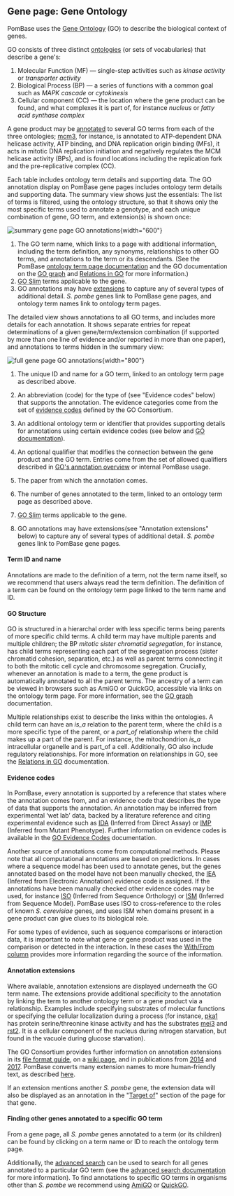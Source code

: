 ## Gene page: Gene Ontology

PomBase uses the [Gene Ontology](http://www.geneontology.org/) (GO) to
describe the biological context of genes.

GO consists of three distinct
[ontologies](http://www.geneontology.org/docs/ontology-documentation/)
(or sets of vocabularies) that describe a gene's:

1.  Molecular Function (MF) — single-step activities such as *kinase
    activity* or *transporter activity*
2.  Biological Process (BP) — a series of functions with a common goal
    such as *MAPK cascade* or *cytokinesis*
3.  Cellular component (CC) — the location where the gene product can be
    found, and what complexes it is part of, for instance *nucleus* or
    *fatty acid synthase complex*

A gene product may be
[annotated](http://www.geneontology.org/docs/go-annotations/) to several GO
terms from each of the three ontologies; [mcm3](/gene/SPCC1682.02c),
for instance, is annotated to ATP-dependent DNA helicase activity, ATP
binding, and DNA replication origin binding (MFs), it acts in mitotic
DNA replication initiation and negatively regulates the MCM helicase
activity (BPs), and is found locations including the replication fork
and the pre-replicative complex (CC).

Each table includes ontology term details and supporting data. The GO
annotation display on PomBase gene pages includes ontology term
details and supporting data. The summary view shows just the
essentials: The list of terms is filtered, using the ontology
structure, so that it shows only the most specific terms used to
annotate a genotype, and each unique combination of gene, GO term, and
extension(s) is shown once:

![summary gene page GO annotations](assets/go_gene_page_summary.png){width="600"}

1.  The GO term name, which links to a page with additional
    information, including the term definition, any synonyms,
    relationships to other GO terms, and annotations to the
    term or its descendants. (See the PomBase [ontology term page documentation](/documentation/ontology-term-page) and the GO
    documentation on the [GO graph](http://geneontology.org/docs/ontology-documentation/) and
    [Relations in GO](http://geneontology.org/docs/ontology-relations/) for
    more information.)
2.  [GO Slim](documentation/pombase-go-slim-documentation) terms
    applicable to the gene.
3.  GO annotations may have [extensions](#annotation-extensions) to capture any of
    several types of additional detail. *S. pombe* genes link to PomBase
    gene pages, and ontology term names link to ontology term pages.

The detailed view shows annotations to all GO terms, and includes more
details for each annotation. It shows separate entries for repeat
determinations of a given gene/term/extension combination (if
supported by more than one line of evidence and/or reported in more
than one paper), and annotations to terms hidden in the summary view:


![full gene page GO annotations](assets/go_gene_page_full.png){width="800"}


1.  The unique ID and name for a GO term, linked to an ontology
    term page as described above.
2.  An abbreviation (code) for the type of (see "Evidence codes" below) that
    supports the annotation. The evidence categories come from the set
    of [evidence codes](http://geneontology.org/docs/guide-go-evidence-codes/)
    defined by the GO Consortium.

3.  An additional ontology term or identifier that provides supporting
    details for annotations using certain evidence codes (see below
    and [GO documentation](http://geneontology.org/docs/go-annotation-file-gaf-format-2.1/)).
4.  An optional qualifier that modifies the connection between the
    gene product and the GO term. Entries come from the set of allowed qualifiers described in
    [GO's annotation overview](http://geneontology.org/docs/go-annotations/)
    or internal PomBase usage.
5.  The paper from which the annotation comes.
6.  The number of genes annotated to the term, linked to an ontology
    term page as described above.
7.  [GO Slim](/browse-curation/fission-yeast-go-slim-terms) terms
    applicable to the gene.
8.  GO annotations may have extensions(see "Annotation extensions" below) to capture any of
    several types of additional detail. *S. pombe* genes link to PomBase
    gene pages.

#### Term ID and name ####

Annotations are made to the definition of a term, not the term name
itself, so we recommend that users always read the term
definition. The definition of a term can be found on the ontology term
page linked to the term name and ID.

#### GO Structure ####

GO is structured in a hierarchal order with less specific terms being
parents of more specific child terms. A child term may have multiple
parents and multiple children; the BP *mitotic sister chromatid
segregation*, for instance, has child terms representing each part of
the segregation process (sister chromatid cohesion, separation, etc.)
as well as parent terms connecting it to both the mitotic cell cycle
and chromosome segregation.  Crucially, whenever an annotation is made
to a term, the gene product is automatically annotated to all the
parent terms. The ancestry of a term can be viewed in browsers such as
AmiGO or QuickGO, accessible via links on the ontology term page. For
more information, see the [GO graph](http://geneontology.org/docs/ontology-documentation/)
documentation.

Multiple relationships exist to describe the links within the
ontologies. A child term can have an *is\_a* relation to the parent
term, where the child is a more specific type of the parent, or a
*part\_of* relationship where the child makes up a part of the parent.
For instance, the mitochondrion *is\_a* intracellular organelle and is
part\_of a cell. Additionally, GO also include regulatory relationships.
For more information on relationships in GO, see the 
[Relations in GO](http://geneontology.org/docs/ontology-relations/)
documentation.

#### Evidence codes ####

In PomBase, every annotation is supported by a reference that states
where the annotation comes from, and an evidence code that describes
the type of data that supports the annotation. An annotation may be
inferred from experimental ‘wet lab’ data, backed by a literature
reference and citing experimental evidence such as
[IDA](http://wiki.geneontology.org/index.php/Inferred_from_Direct_Assay_(IDA))
(Inferred from Direct Assay) or
[IMP](http://wiki.geneontology.org/index.php/Inferred_from_Mutant_Phenotype_(IMP))
(Inferred from Mutant Phenotype). Further information on evidence
codes is available in the [GO Evidence Codes](http://geneontology.org/docs/guide-go-evidence-codes/)
documentation.

Another source of annotations come from computational methods. Please
note that all computational annotations are based on predictions. In
cases where a sequence model has been used to annotate genes, but the
genes annotated based on the model have not been manually checked, the
[IEA](http://wiki.geneontology.org/index.php/Inferred_from_Electronic_Annotation_(IEA))
(Inferred from Electronic Annotation) evidence code is assigned. If
the annotations have been manually checked other evidence codes may be
used, for instance
[ISO](http://wiki.geneontology.org/index.php/Inferred_from_Sequence_Orthology_(ISO))
(Inferred from Sequence Orthology) or
[ISM](http://wiki.geneontology.org/index.php/Inferred_from_Sequence_Model_(ISM))
(Inferred from Sequence Model). PomBase uses ISO to cross-reference to
the roles of known *S. cerevisiae* genes, and uses ISM when domains
present in a gene product can give clues to its biological role.

For some types of evidence, such as sequence comparisons or
interaction data, it is important to note what gene or gene product
was used in the comparison or detected in the interaction. In these
cases the [With/From column](http://geneontology.org/docs/go-annotation-file-gaf-format-2.1/)
provides more information regarding the source of the information.

#### Annotation extensions ####

Where available, annotation extensions are displayed underneath the GO
term name. The extensions provide additional specificity to the
annotation by linking the term to another ontology term or a gene
product via a relationship. Examples include specifying substrates of
molecular functions or specifying the cellular localization during a
process (for instance, [pka1](/gene/SPBC106.10) has protein
serine/threonine kinase activity and has the substrates
[mei3](/gene/SPBC119.04) and [rst2](/gene/SPAC6F12.02). It is a
cellular component of the nucleus during nitrogen starvation, but
found in the vacuole during glucose starvation).

The GO Consortium provides further information on annotation
extensions in its [file format guide](http://geneontology.org/docs/go-annotation-file-gaf-format-2.1/),
on a [wiki page](http://wiki.geneontology.org/index.php/Annotation_Extension),
and in publications from [2014](https://www.ncbi.nlm.nih.gov/pubmed/?term=24885854) and [2017](https://www.ncbi.nlm.nih.gov/pubmed/?term=27812947).
PomBase converts many extension names to more human-friendly text, as
described [here](/documentation/annotation-extension-relation-display).

If an extension mentions another *S. pombe* gene, the extension data
will also be displayed as an annotation in the "[Target of](/documentation/gene-page-target)" 
section of the page for that gene.

#### Finding other genes annotated to a specific GO term ####

From a gene page, all *S. pombe* genes annotated to a term (or its
children) can be found by clicking on a term name or ID to reach the
ontology term page.

Additionally, the [advanced search](/query) can be used to search for
all genes annotated to a particular GO term (see the [advanced search documentation](/documentation/advanced-search) 
for more information). To find annotations to specific GO terms in organisms
other than *S. pombe* we recommend using
[AmiGO](http://amigo.geneontology.org) or
[QuickGO](http://www.ebi.ac.uk/QuickGO).
